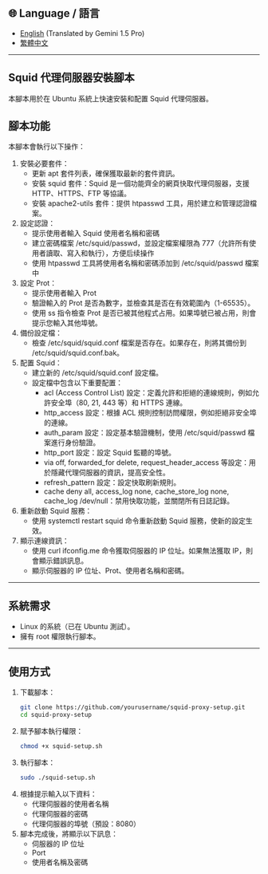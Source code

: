 ## 🌐 Language / 語言

- [English](README.md) (Translated by Gemini 1.5 Pro)
- [繁體中文](README.zh-TW.md)

---

## Squid 代理伺服器安裝腳本
本腳本用於在 Ubuntu 系統上快速安裝和配置 Squid 代理伺服器。

## 腳本功能
本腳本會執行以下操作：
1. 安裝必要套件：
   - 更新 apt 套件列表，確保獲取最新的套件資訊。
   - 安裝 squid 套件：Squid 是一個功能齊全的網頁快取代理伺服器，支援 HTTP、HTTPS、FTP 等協議。
   - 安裝 apache2-utils 套件：提供 htpasswd 工具，用於建立和管理認證檔案。
2. 設定認證：
   - 提示使用者輸入 Squid 使用者名稱和密碼
   - 建立密碼檔案 /etc/squid/passwd，並設定檔案權限為 777（允許所有使用者讀取、寫入和執行），方便后续操作
   - 使用 htpasswd 工具將使用者名稱和密碼添加到 /etc/squid/passwd 檔案中
3. 設定 Prot：
   - 提示使用者輸入 Prot
   - 驗證輸入的 Prot 是否為數字，並檢查其是否在有效範圍內（1-65535）。
   - 使用 ss 指令檢查 Prot 是否已被其他程式占用。如果埠號已被占用，則會提示您輸入其他埠號。
4. 備份設定檔：
   - 檢查 /etc/squid/squid.conf 檔案是否存在。如果存在，則將其備份到 /etc/squid/squid.conf.bak。
5. 配置 Squid：
   - 建立新的 /etc/squid/squid.conf 設定檔。
   - 設定檔中包含以下重要配置：
      - acl (Access Control List) 設定：定義允許和拒絕的連線規則，例如允許安全埠（80, 21, 443 等）和 HTTPS 連線。
      - http_access 設定：根據 ACL 規則控制訪問權限，例如拒絕非安全埠的連線。
      - auth_param 設定：設定基本驗證機制，使用 /etc/squid/passwd 檔案進行身份驗證。
      - http_port 設定：設定 Squid 監聽的埠號。
      - via off, forwarded_for delete, request_header_access 等設定：用於隱藏代理伺服器的資訊，提高安全性。
      - refresh_pattern 設定：設定快取刷新規則。
      - cache deny all, access_log none, cache_store_log none, cache_log /dev/null：禁用快取功能，並關閉所有日誌記錄。
6. 重新啟動 Squid 服務：
   - 使用 systemctl restart squid 命令重新啟動 Squid 服務，使新的設定生效。
7. 顯示連線資訊：
   - 使用 curl ifconfig.me 命令獲取伺服器的 IP 位址。如果無法獲取 IP，則會顯示錯誤訊息。
   - 顯示伺服器的 IP 位址、Prot、使用者名稱和密碼。

---

## 系統需求

- Linux 的系統（已在 Ubuntu 測試）。
- 擁有 root 權限執行腳本。

---

## 使用方式

1. 下載腳本：
   ```bash
   git clone https://github.com/yourusername/squid-proxy-setup.git
   cd squid-proxy-setup
   ```
2. 賦予腳本執行權限：
   ```bash
   chmod +x squid-setup.sh
   ```
3. 執行腳本：
   ```bash
   sudo ./squid-setup.sh
   ```
4. 根據提示輸入以下資料：
   - 代理伺服器的使用者名稱
   - 代理伺服器的密碼
   - 代理伺服器的埠號（預設：8080）
5. 腳本完成後，將顯示以下訊息：
   - 伺服器的 IP 位址
   - Port
   - 使用者名稱及密碼
